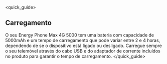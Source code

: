 <quick_guide>
## Carregamento

O seu Energy Phone Max 4G 5000 tem uma bateria com capacidade de 5000mAh e um tempo de carregamento que pode variar entre 2 e 4 horas, dependendo de se o dispositivo está ligado ou desligado. Carregue sempre o seu telemóvel através do cabo USB e do adaptador de corrente incluídos no produto para garantir o tempo de carregamento. 
</quick_guide>

